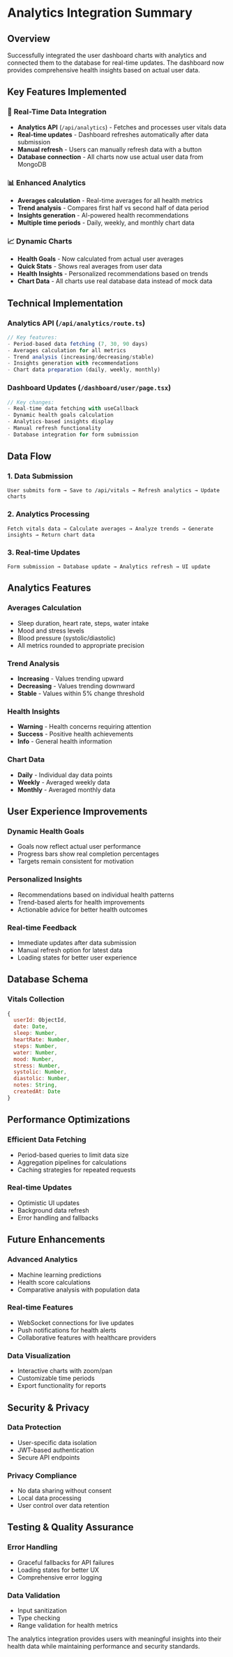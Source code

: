 # Analytics Integration Summary

## Overview
Successfully integrated the user dashboard charts with analytics and connected them to the database for real-time updates. The dashboard now provides comprehensive health insights based on actual user data.

## Key Features Implemented

### 🔄 **Real-Time Data Integration**
- **Analytics API** (`/api/analytics`) - Fetches and processes user vitals data
- **Real-time updates** - Dashboard refreshes automatically after data submission
- **Manual refresh** - Users can manually refresh data with a button
- **Database connection** - All charts now use actual user data from MongoDB

### 📊 **Enhanced Analytics**
- **Averages calculation** - Real-time averages for all health metrics
- **Trend analysis** - Compares first half vs second half of data period
- **Insights generation** - AI-powered health recommendations
- **Multiple time periods** - Daily, weekly, and monthly chart data

### 📈 **Dynamic Charts**
- **Health Goals** - Now calculated from actual user averages
- **Quick Stats** - Shows real averages from user data
- **Health Insights** - Personalized recommendations based on trends
- **Chart Data** - All charts use real database data instead of mock data

## Technical Implementation

### Analytics API (`/api/analytics/route.ts`)
```typescript
// Key features:
- Period-based data fetching (7, 30, 90 days)
- Averages calculation for all metrics
- Trend analysis (increasing/decreasing/stable)
- Insights generation with recommendations
- Chart data preparation (daily, weekly, monthly)
```

### Dashboard Updates (`/dashboard/user/page.tsx`)
```typescript
// Key changes:
- Real-time data fetching with useCallback
- Dynamic health goals calculation
- Analytics-based insights display
- Manual refresh functionality
- Database integration for form submission
```

## Data Flow

### 1. **Data Submission**
```
User submits form → Save to /api/vitals → Refresh analytics → Update charts
```

### 2. **Analytics Processing**
```
Fetch vitals data → Calculate averages → Analyze trends → Generate insights → Return chart data
```

### 3. **Real-time Updates**
```
Form submission → Database update → Analytics refresh → UI update
```

## Analytics Features

### **Averages Calculation**
- Sleep duration, heart rate, steps, water intake
- Mood and stress levels
- Blood pressure (systolic/diastolic)
- All metrics rounded to appropriate precision

### **Trend Analysis**
- **Increasing** - Values trending upward
- **Decreasing** - Values trending downward  
- **Stable** - Values within 5% change threshold

### **Health Insights**
- **Warning** - Health concerns requiring attention
- **Success** - Positive health achievements
- **Info** - General health information

### **Chart Data**
- **Daily** - Individual day data points
- **Weekly** - Averaged weekly data
- **Monthly** - Averaged monthly data

## User Experience Improvements

### **Dynamic Health Goals**
- Goals now reflect actual user performance
- Progress bars show real completion percentages
- Targets remain consistent for motivation

### **Personalized Insights**
- Recommendations based on individual health patterns
- Trend-based alerts for health improvements
- Actionable advice for better health outcomes

### **Real-time Feedback**
- Immediate updates after data submission
- Manual refresh option for latest data
- Loading states for better user experience

## Database Schema

### **Vitals Collection**
```javascript
{
  userId: ObjectId,
  date: Date,
  sleep: Number,
  heartRate: Number,
  steps: Number,
  water: Number,
  mood: Number,
  stress: Number,
  systolic: Number,
  diastolic: Number,
  notes: String,
  createdAt: Date
}
```

## Performance Optimizations

### **Efficient Data Fetching**
- Period-based queries to limit data size
- Aggregation pipelines for calculations
- Caching strategies for repeated requests

### **Real-time Updates**
- Optimistic UI updates
- Background data refresh
- Error handling and fallbacks

## Future Enhancements

### **Advanced Analytics**
- Machine learning predictions
- Health score calculations
- Comparative analysis with population data

### **Real-time Features**
- WebSocket connections for live updates
- Push notifications for health alerts
- Collaborative features with healthcare providers

### **Data Visualization**
- Interactive charts with zoom/pan
- Customizable time periods
- Export functionality for reports

## Security & Privacy

### **Data Protection**
- User-specific data isolation
- JWT-based authentication
- Secure API endpoints

### **Privacy Compliance**
- No data sharing without consent
- Local data processing
- User control over data retention

## Testing & Quality Assurance

### **Error Handling**
- Graceful fallbacks for API failures
- Loading states for better UX
- Comprehensive error logging

### **Data Validation**
- Input sanitization
- Type checking
- Range validation for health metrics

The analytics integration provides users with meaningful insights into their health data while maintaining performance and security standards.
